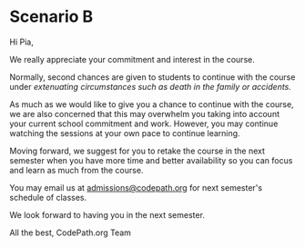 # Scenario B

Hi Pia,

We really appreciate your commitment and interest in the course.

Normally, second chances are given to students to continue with the course under *extenuating circumstances such as death in the family or accidents.*

As much as we would like to give you a chance to continue with the course, we are also concerned that this may overwhelm you taking into account your current school commitment and work. However, you may continue watching the sessions at your own pace to continue learning. 

Moving forward, we suggest for you to retake the course in the next semester when you have more time and better availability so you can focus and learn as much from the course.

You may email us at admissions@codepath.org for next semester's schedule of classes.

We look forward to having you in the next semester. 

All the best,
CodePath.org Team
